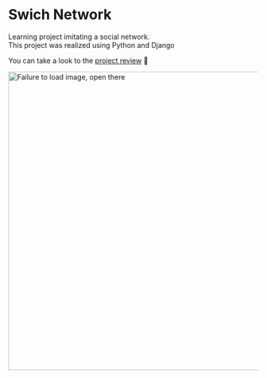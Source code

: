 # Swich Network
Learning project imitating a social network.  
This project was realized using Python and Django


You can take a look to the [project review](https://youtu.be/i2tpoJ4xEBc) :movie_camera:

<img width="600" alt="Failure to load image, open there" src="https://drive.google.com/uc?export=view&id=1S-KJh6klrzsGM8_7eqRFgLSYaxqq2vRF">
